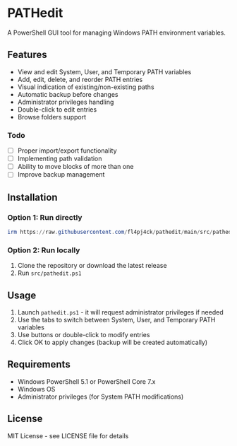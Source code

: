 # PATHedit

A PowerShell GUI tool for managing Windows PATH environment variables.

## Features

- View and edit System, User, and Temporary PATH variables
- Add, edit, delete, and reorder PATH entries
- Visual indication of existing/non-existing paths
- Automatic backup before changes
- Administrator privileges handling
- Double-click to edit entries
- Browse folders support

### Todo

- [ ] Proper import/export functionality
- [ ] Implementing path validation
- [ ] Ability to move blocks of more than one
- [ ] Improve backup management

## Installation

### Option 1: Run directly
```powershell
irm https://raw.githubusercontent.com/fl4pj4ck/pathedit/main/src/pathedit.ps1 | iex
```

### Option 2: Run locally
1. Clone the repository or download the latest release
2. Run `src/pathedit.ps1`

## Usage

1. Launch `pathedit.ps1` - it will request administrator privileges if needed
2. Use the tabs to switch between System, User, and Temporary PATH variables
3. Use buttons or double-click to modify entries
4. Click OK to apply changes (backup will be created automatically)

## Requirements

- Windows PowerShell 5.1 or PowerShell Core 7.x
- Windows OS
- Administrator privileges (for System PATH modifications)

## License

MIT License - see LICENSE file for details
